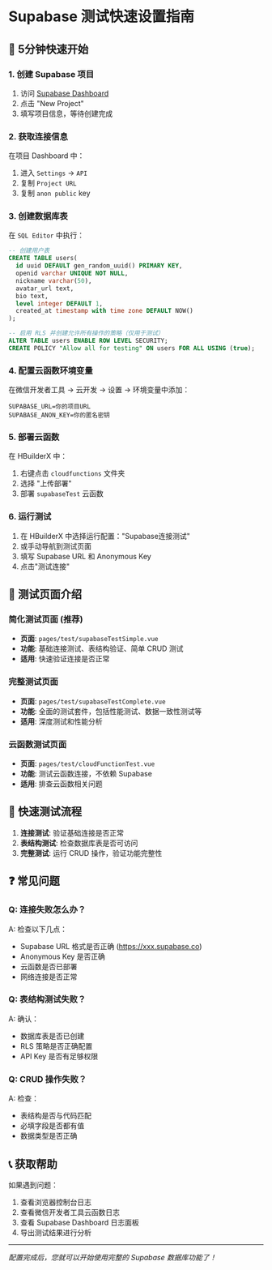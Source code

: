 # Supabase 测试快速设置指南

## 🚀 5分钟快速开始

### 1. 创建 Supabase 项目
1. 访问 [Supabase Dashboard](https://app.supabase.com)
2. 点击 "New Project"
3. 填写项目信息，等待创建完成

### 2. 获取连接信息
在项目 Dashboard 中：
1. 进入 `Settings` → `API`
2. 复制 `Project URL`
3. 复制 `anon public` key

### 3. 创建数据库表
在 `SQL Editor` 中执行：
```sql
-- 创建用户表
CREATE TABLE users(
  id uuid DEFAULT gen_random_uuid() PRIMARY KEY,
  openid varchar UNIQUE NOT NULL,
  nickname varchar(50),
  avatar_url text,
  bio text,
  level integer DEFAULT 1,
  created_at timestamp with time zone DEFAULT NOW()
);

-- 启用 RLS 并创建允许所有操作的策略（仅用于测试）
ALTER TABLE users ENABLE ROW LEVEL SECURITY;
CREATE POLICY "Allow all for testing" ON users FOR ALL USING (true);
```

### 4. 配置云函数环境变量
在微信开发者工具 → 云开发 → 设置 → 环境变量中添加：
```
SUPABASE_URL=你的项目URL
SUPABASE_ANON_KEY=你的匿名密钥
```

### 5. 部署云函数
在 HBuilderX 中：
1. 右键点击 `cloudfunctions` 文件夹
2. 选择 "上传部署"
3. 部署 `supabaseTest` 云函数

### 6. 运行测试
1. 在 HBuilderX 中选择运行配置："Supabase连接测试"
2. 或手动导航到测试页面
3. 填写 Supabase URL 和 Anonymous Key
4. 点击"测试连接"

## 🔧 测试页面介绍

### 简化测试页面 (推荐)
- **页面**: `pages/test/supabaseTestSimple.vue`
- **功能**: 基础连接测试、表结构验证、简单 CRUD 测试
- **适用**: 快速验证连接是否正常

### 完整测试页面
- **页面**: `pages/test/supabaseTestComplete.vue`
- **功能**: 全面的测试套件，包括性能测试、数据一致性测试等
- **适用**: 深度测试和性能分析

### 云函数测试页面
- **页面**: `pages/test/cloudFunctionTest.vue`
- **功能**: 测试云函数连接，不依赖 Supabase
- **适用**: 排查云函数相关问题

## 🎯 快速测试流程

1. **连接测试**: 验证基础连接是否正常
2. **表结构测试**: 检查数据库表是否可访问
3. **完整测试**: 运行 CRUD 操作，验证功能完整性

## ❓ 常见问题

### Q: 连接失败怎么办？
A: 检查以下几点：
- Supabase URL 格式是否正确 (https://xxx.supabase.co)
- Anonymous Key 是否正确
- 云函数是否已部署
- 网络连接是否正常

### Q: 表结构测试失败？
A: 确认：
- 数据库表是否已创建
- RLS 策略是否正确配置
- API Key 是否有足够权限

### Q: CRUD 操作失败？
A: 检查：
- 表结构是否与代码匹配
- 必填字段是否都有值
- 数据类型是否正确

## 📞 获取帮助

如果遇到问题：
1. 查看浏览器控制台日志
2. 查看微信开发者工具云函数日志
3. 查看 Supabase Dashboard 日志面板
4. 导出测试结果进行分析

---

*配置完成后，您就可以开始使用完整的 Supabase 数据库功能了！*
